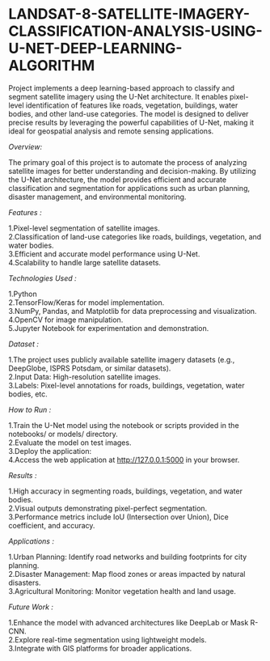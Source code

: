 # LANDSAT-8-SATELLITE-IMAGERY-CLASSIFICATION-ANALYSIS-USING-U-NET-DEEP-LEARNING-ALGORITHM  

Project implements a deep learning-based approach to classify and segment satellite imagery using the U-Net architecture. It enables pixel-level identification of features like roads, vegetation, buildings, water bodies, and other land-use categories. The model is designed to deliver precise results by leveraging the powerful capabilities of U-Net, making it ideal for geospatial analysis and remote sensing applications.

*Overview:*

The primary goal of this project is to automate the process of analyzing satellite images for better understanding and decision-making. By utilizing the U-Net architecture, the model provides efficient and accurate classification and segmentation for applications such as urban planning, disaster management, and environmental monitoring.

*Features :*

1.Pixel-level segmentation of satellite images.  
2.Classification of land-use categories like roads, buildings, vegetation, and water bodies.  
3.Efficient and accurate model performance using U-Net.  
4.Scalability to handle large satellite datasets.  

*Technologies Used :*

1.Python  
2.TensorFlow/Keras for model implementation.  
3.NumPy, Pandas, and Matplotlib for data preprocessing and visualization.  
4.OpenCV for image manipulation.  
5.Jupyter Notebook for experimentation and demonstration.  

*Dataset :*

1.The project uses publicly available satellite imagery datasets (e.g., DeepGlobe, ISPRS Potsdam, or similar datasets).  
2.Input Data: High-resolution satellite images.  
3.Labels: Pixel-level annotations for roads, buildings, vegetation, water bodies, etc.  

*How to Run :*

1.Train the U-Net model using the notebook or scripts provided in the notebooks/ or models/ directory.  
2.Evaluate the model on test images.  
3.Deploy the application:  
4.Access the web application at http://127.0.0.1:5000 in your browser.  

*Results :*

1.High accuracy in segmenting roads, buildings, vegetation, and water bodies.  
2.Visual outputs demonstrating pixel-perfect segmentation.  
3.Performance metrics include IoU (Intersection over Union), Dice coefficient, and accuracy.  

*Applications :*

1.Urban Planning: Identify road networks and building footprints for city planning.  
2.Disaster Management: Map flood zones or areas impacted by natural disasters.  
3.Agricultural Monitoring: Monitor vegetation health and land usage.  

*Future Work :*

1.Enhance the model with advanced architectures like DeepLab or Mask R-CNN.  
2.Explore real-time segmentation using lightweight models.  
3.Integrate with GIS platforms for broader applications.

